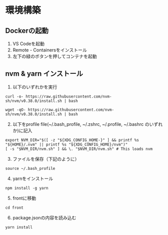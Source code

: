 # 環境構築

## Dockerの起動
1. VS Codeを起動
2. Remote - Containersをインストール
3. 左下の緑のボタンを押してコンテナを起動

## nvm & yarn インストール

1. 以下のいずれかを実行
```
curl -o- https://raw.githubusercontent.com/nvm-sh/nvm/v0.38.0/install.sh | bash
```
```
wget -qO- https://raw.githubusercontent.com/nvm-sh/nvm/v0.38.0/install.sh | bash
```

2. 以下をprofile file(~/.bash_profile, ~/.zshrc, ~/.profile, ~/.bashrc のいずれか)に記入
```
export NVM_DIR="$([ -z "${XDG_CONFIG_HOME-}" ] && printf %s "${HOME}/.nvm" || printf %s "${XDG_CONFIG_HOME}/nvm")"
[ -s "$NVM_DIR/nvm.sh" ] && \. "$NVM_DIR/nvm.sh" # This loads nvm
```

3. ファイルを保存（下記のように）
```
source ~/.bash_profile
```

4. yarnをインストール
```
npm install -g yarn
```

5. frontに移動
```
cd front
```

6. package.jsonの内容を読み込む
```
yarn install
```